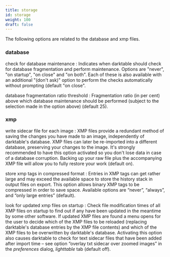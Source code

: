 ```yaml
---
title: storage
id: storage
weight: 100
draft: false
---
```


The following options are related to the database and xmp files.

### database

check for database maintenance
: Indicates when darktable should check for database fragmentation and perform maintenance. Options are "never", "on startup", "on close" and "on both". Each of these is also available with an additional "(don't ask)" option to perform the checks automatically without prompting (default "on close".

database fragmentation ratio threshold
: Fragmentation ratio (in per cent) above which database maintenance should be performed (subject to the selection made in the option above) (default 25).

### xmp

write sidecar file for each image
: XMP files provide a redundant method of saving the changes you have made to an image, independently of darktable's database. XMP files can later be re-imported into a different database, preserving your changes to the image. It's strongly recommended to have this option activated so you don't lose data in case of a database corruption. Backing up your raw file plus the accompanying XMP file will allow you to fully restore your work (default on).

store xmp tags in compressed format
: Entries in XMP tags can get rather large and may exceed the available space to store the history stack in output files on export. This option allows binary XMP tags to be compressed in order to save space. Available options are “never”, “always”, and “only large entries” (default).

look for updated xmp files on startup
: Check file modification times of all XMP files on startup to find out if any have been updated in the meantime by some other software. If updated XMP files are found a menu opens for the user to decide which of the XMP files to be reloaded (replacing darktable's database entries by the XMP file contents) and which of the XMP files to be overwritten by darktable's database. Activating this option also causes darktable to check for text sidecar files that have been added after import time – see option “overlay txt sidecar over zoomed images” in the _preferences_ dialog, _lighttable_ tab (default off). 
